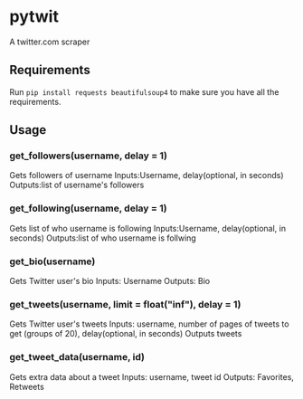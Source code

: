 pytwit
======

A twitter.com scraper

## Requirements

Run `pip install requests beautifulsoup4` to make sure you have all the requirements.

## Usage


### get_followers(username, delay = 1)

Gets followers of username
Inputs:Username, delay(optional, in seconds)
Outputs:list of username's followers

### get_following(username, delay = 1)

Gets list of who username is following
Inputs:Username, delay(optional, in seconds)
Outputs:list of who username is follwing

### get_bio(username)

Gets Twitter user's bio
Inputs: Username
Outputs: Bio

### get_tweets(username, limit = float("inf"), delay = 1)

Gets Twitter user's tweets
Inputs: username, number of pages of tweets to get (groups of 20), delay(optional, in seconds)
Outputs tweets

### get_tweet_data(username, id)

Gets extra data about a tweet
Inputs: username, tweet id
Outputs: Favorites, Retweets